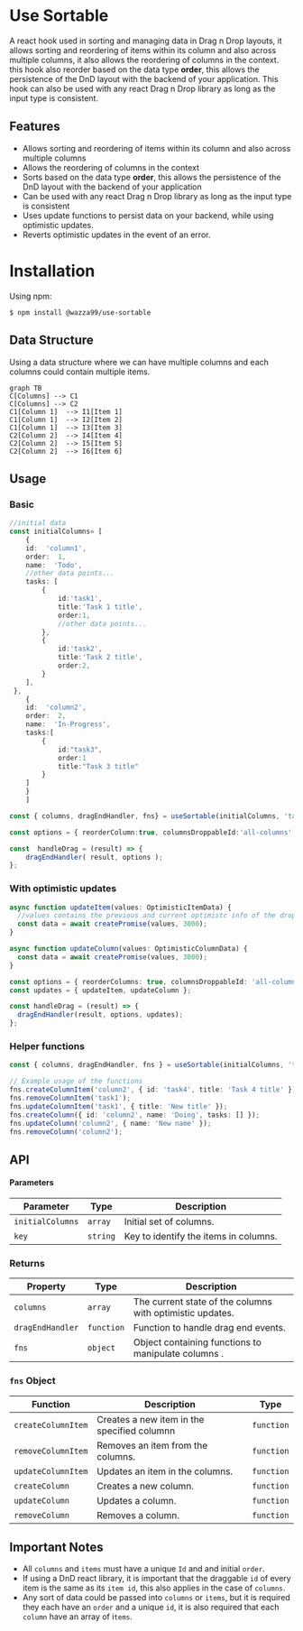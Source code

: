# Use Sortable

A react hook used in sorting and managing data in Drag n Drop layouts, it allows sorting and reordering of items within its column and also across multiple columns, it also allows the reordering of columns in the context. this hook also reorder based on the data type **order**, this allows the persistence of the DnD layout with the backend of your application. This hook can also be used with any react Drag n Drop library as long as the input type is consistent.

## Features

- Allows sorting and reordering of items within its column and also across multiple columns
- Allows the reordering of columns in the context
- Sorts based on the data type **order**, this allows the persistence of the DnD layout with the backend of your application
- Can be used with any react Drag n Drop library as long as the input type is consistent
- Uses update functions to persist data on your backend, while using optimistic updates.
- Reverts optimistic updates in the event of an error.

# Installation

Using npm:

```
$ npm install @wazza99/use-sortable
```

## Data Structure

Using a data structure where we can have multiple columns and each columns could contain multiple items.

```mermaid
graph TB
C[Columns] --> C1
C[Columns] --> C2
C1[Column 1]  --> I1[Item 1]
C1[Column 1]  --> I2[Item 2]
C1[Column 1]  --> I3[Item 3]
C2[Column 2]  --> I4[Item 4]
C2[Column 2]  --> I5[Item 5]
C2[Column 2]  --> I6[Item 6]
```

## Usage

### Basic

```typescript
//initial data
const initialColumns= [
	{
	id:  'column1',
	order:  1,
	name:  'Todo',
	//other data points...
	tasks: [
		{
			id:'task1',
			title:'Task 1 title',
			order:1,
			//other data points...
		},
		{
			id:'task2',
			title:'Task 2 title',
			order:2,
		}
	],
 },
	{
	id:  'column2',
	order:  2,
	name:  'In-Progress',
	tasks:[
		{
			id:"task3",
			order:1
			title:"Task 3 title"
		}
	]
	}
	]

const { columns, dragEndHandler, fns} = useSortable(initialColumns, 'tasks');

const options = { reorderColumn:true, columnsDroppableId:'all-columns' }

const  handleDrag = (result) => {
	dragEndHandler( result, options );
};
```

### With optimistic updates

```typescript
async function updateItem(values: OptimisticItemData) {
  //values contains the previous and current optimistc info of the dropped item, you can use this to update your backend
  const data = await createPromise(values, 3000);
}

async function updateColumn(values: OptimisticColumnData) {
  const data = await createPromise(values, 3000);
}

const options = { reorderColumns: true, columnsDroppableId: 'all-columns' };
const updates = { updateItem, updateColumn };

const handleDrag = (result) => {
  dragEndHandler(result, options, updates);
};
```

### Helper functions

```typescript
const { columns, dragEndHandler, fns } = useSortable(initialColumns, 'tasks');

// Example usage of the functions
fns.createColumnItem('column2', { id: 'task4', title: 'Task 4 title' });
fns.removeColumnItem('task1');
fns.updateColumnItem('task1', { title: 'New title' });
fns.createColumn({ id: 'column2', name: 'Doing', tasks: [] });
fns.updateColumn('column2', { name: 'New name' });
fns.removeColumn('column2');
```

## API

#### Parameters

| Parameter        | Type     | Description                           |
| ---------------- | -------- | ------------------------------------- |
| `initialColumns` | `array`  | Initial set of columns.               |
| `key`            | `string` | Key to identify the items in columns. |

### Returns

| Property         | Type       | Description                                               |
| ---------------- | ---------- | --------------------------------------------------------- |
| `columns`        | `array`    | The current state of the columns with optimistic updates. |
| `dragEndHandler` | `function` | Function to handle drag end events.                       |
| `fns`            | `object`   | Object containing functions to manipulate columns .       |

### `fns` Object

| Function           | Description                                 | Type       |
| ------------------ | ------------------------------------------- | ---------- |
| `createColumnItem` | Creates a new item in the specified columnn | `function` |
| `removeColumnItem` | Removes an item from the columns.           | `function` |
| `updateColumnItem` | Updates an item in the columns.             | `function` |
| `createColumn`     | Creates a new column.                       | `function` |
| `updateColumn`     | Updates a column.                           | `function` |
| `removeColumn`     | Removes a column.                           | `function` |

## Important Notes

- All `columns` and `items` must have a unique `Id` and and initial `order`.
- If using a DnD react library, it is important that the draggable `id` of every item is the same as its `item id`, this also applies in the case of `columns`.
- Any sort of data could be passed into `columns` or `items`, but it is required they each have an `order` and a unique `id`, it is also required that each `column` have an array of i`tems`.
